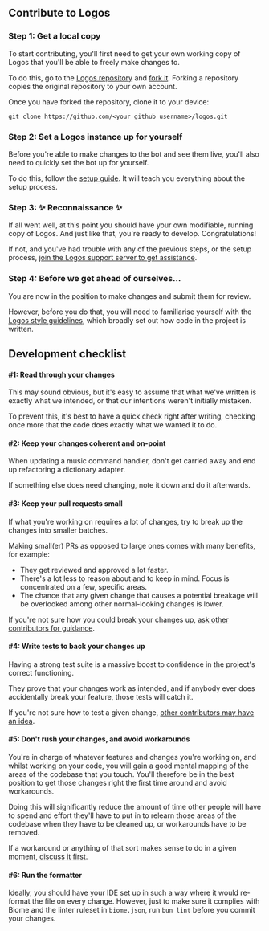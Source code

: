 ## Contribute to Logos

### Step 1: Get a local copy

To start contributing, you'll first need to get your own working copy of Logos that you'll be able to freely make changes to.

To do this, go to the [Logos repository](https://github.com/vxern/logos) and [fork it](https://github.com/vxern/logos/fork). Forking a repository copies the original repository to your own account.

Once you have forked the repository, clone it to your device:
```
git clone https://github.com/<your github username>/logos.git
```

### Step 2: Set a Logos instance up for yourself

Before you're able to make changes to the bot and see them live, you'll also need to quickly set the bot up for yourself.

To do this, follow the [setup guide](SETUP.md). It will teach you everything about the setup process.

### Step 3: ✨ Reconnaissance ✨

If all went well, at this point you should have your own modifiable, running copy of Logos. And just like that, you're ready to develop. Congratulations!

If not, and you've had trouble with any of the previous steps, or the setup process, [join the Logos support server to get assistance](https://discord.gg/TWdAjkTfah).

### Step 4: Before we get ahead of ourselves...

You are now in the position to make changes and submit them for review.

However, before you do that, you will need to familiarise yourself with the [Logos style guidelines](STYLE_GUIDELINES.md), which broadly set out how code in the project is written.

## Development checklist

#### #1: Read through your changes

This may sound obvious, but it's easy to assume that what we've written is exactly what we intended, or that our intentions weren't initially mistaken.

To prevent this, it's best to have a quick check right after writing, checking once more that the code does exactly what we wanted it to do.

#### #2: Keep your changes coherent and on-point

When updating a music command handler, don't get carried away and end up refactoring a dictionary adapter.

If something else does need changing, note it down and do it afterwards.

#### #3: Keep your pull requests small

If what you're working on requires a lot of changes, try to break up the changes into smaller batches.

Making small(er) PRs as opposed to large ones comes with many benefits, for example:
- They get reviewed and approved a lot faster.
- There's a lot less to reason about and to keep in mind. Focus is concentrated on a few, specific areas.
- The chance that any given change that causes a potential breakage will be overlooked among other normal-looking changes is lower.

If you're not sure how you could break your changes up, [ask other contributors for guidance](https://discord.gg/TWdAjkTfah).

#### #4: Write tests to back your changes up

Having a strong test suite is a massive boost to confidence in the project's correct functioning.

They prove that your changes work as intended, and if anybody ever does accidentally break your feature, those tests will catch it.

If you're not sure how to test a given change, [other contributors may have an idea](https://discord.gg/TWdAjkTfah).

#### #5: Don't rush your changes, and avoid workarounds

You're in charge of whatever features and changes you're working on, and whilst working on your code, you will gain a good mental mapping of the areas of the codebase that you touch. You'll therefore be in the best position to get those changes right the first time around and avoid workarounds.

Doing this will significantly reduce the amount of time other people will have to spend and effort they'll have to put in to relearn those areas of the codebase when they have to be cleaned up, or workarounds have to be removed.

If a workaround or anything of that sort makes sense to do in a given moment, [discuss it first](https://discord.gg/TWdAjkTfah).

#### #6: Run the formatter

Ideally, you should have your IDE set up in such a way where it would re-format the file on every change. However, just to make sure it complies with Biome and the linter ruleset in `biome.json`, run `bun lint` before you commit your changes.

